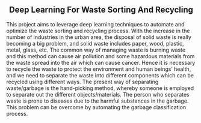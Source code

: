 <h2><center> Deep Learning For Waste Sorting And Recycling</center></h2>

This project aims to leverage deep learning techniques to automate and optimize the waste sorting and recycling process. With the increase in the number of industries in the urban area, the disposal of solid waste is really becoming a big problem, and solid waste includes paper, wood, plastic, metal, glass, etc. The common way of managing waste is burning waste and this method can cause air pollution and some hazardous materials from the waste spread into the air which can cause cancer. Hence it is necessary to recycle the waste to protect the environment and human beings’ health, and we need to separate the waste into different components which can be recycled using different ways. The present way of separating waste/garbage is the hand-picking method, whereby someone is employed to separate out the different objects/materials. The person who separates waste is prone to diseases due to the harmful substances in the garbage. This problem can be overcome by automating the garbage classification process.

